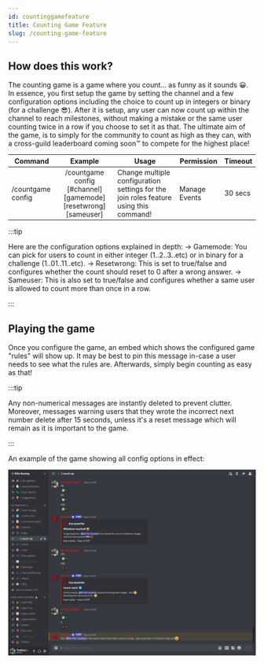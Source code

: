 ```yaml
---
id: countinggamefeature
title: Counting Game Feature
slug: /counting-game-feature
---
```


## How does this work?

The counting game is a game where you count... as funny as it sounds 😀. In essence, you first setup the game by setting the channel and a few configuration options including the choice to count up in integers or binary (for a challenge 😎). After it is setup, any user can now count up within the channel to reach milestones, without making a mistake or the same user counting twice in a row if you choose to set it as that. The ultimate aim of the game, is to simply for the community to count as high as they can, with a cross-guild leaderboard coming soon™️ to compete for the highest place!

| Command        |    Example    |  Usage  |  Permission  |  Timeout  |
| -------------  | :-----------: | -----  |  ----------  |  -------  |
| /countgame config   | /countgame config [#channel] [gamemode] [resetwrong] [sameuser] | Change multiple configuration settings for the join roles feature using this command! | Manage Events | 30 secs |

:::tip

Here are the configuration options explained in depth:
-> Gamemode: You can pick for users to count in either integer (1..2..3..etc) or in binary for a challenge (1..01..11..etc).
-> Resetwrong: This is set to true/false and configures whether the count should reset to 0 after a wrong answer.
-> Sameuser: This is also set to true/false and configures whether a same user is allowed to count more than once in a row.

:::

## Playing the game

Once you configure the game, an embed which shows the configured game "rules" will show up. It may be best to pin this message in-case a user needs to see what the rules are. Afterwards, simply begin counting as easy as that!

:::tip

Any non-numerical messages are instantly deleted to prevent clutter. Moreover, messages warning users that they wrote the incorrect next number delete after 15 seconds, unless it's a reset message which will remain as it is important to the game.

:::

An example of the game showing all config options in effect:

![img](../static/img/countgame-example.png)